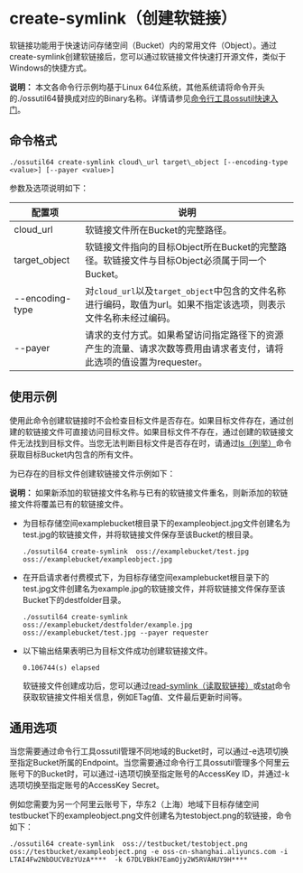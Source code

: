 # create-symlink（创建软链接）

软链接功能用于快速访问存储空间（Bucket）内的常用文件（Object）。通过create-symlink创建软链接后，您可以通过软链接文件快速打开源文件，类似于Windows的快捷方式。

**说明：** 本文各命令行示例均基于Linux 64位系统，其他系统请将命令开头的./ossutil64替换成对应的Binary名称。详情请参见[命令行工具ossutil快速入门](/cn.zh-CN/快速入门/命令行工具ossutil快速入门.md)。

## 命令格式

```
./ossutil64 create-symlink cloud\_url target\_object [--encoding-type <value>] [--payer <value>]
```

参数及选项说明如下：

|配置项|说明|
|---|--|
|cloud\_url|软链接文件所在Bucket的完整路径。|
|target\_object|软链接文件指向的目标Object所在Bucket的完整路径。软链接文件与目标Object必须属于同一个Bucket。|
|--encoding-type|对`cloud_url`以及`target_object`中包含的文件名称进行编码，取值为url。如果不指定该选项，则表示文件名称未经过编码。|
|--payer|请求的支付方式。如果希望访问指定路径下的资源产生的流量、请求次数等费用由请求者支付，请将此选项的值设置为requester。|

## 使用示例

使用此命令创建软链接时不会检查目标文件是否存在。如果目标文件存在，通过创建的软链接文件可直接访问目标文件。如果目标文件不存在，通过创建的软链接文件无法找到目标文件。当您无法判断目标文件是否存在时，请通过[ls（列举）](/cn.zh-CN/常用工具/命令行工具ossutil/常用命令/ls（列举）.md)命令获取目标Bucket内包含的所有文件。

为已存在的目标文件创建软链接文件示例如下：

**说明：** 如果新添加的软链接文件名称与已有的软链接文件重名，则新添加的软链接文件将覆盖已有的软链接文件。

-   为目标存储空间examplebucket根目录下的exampleobject.jpg文件创建名为test.jpg的软链接文件，并将软链接文件保存至该Bucket的根目录。

    ```
    ./ossutil64 create-symlink  oss://examplebucket/test.jpg  oss://examplebucket/exampleobject.jpg
    ```

-   在开启请求者付费模式下，为目标存储空间examplebucket根目录下的test.jpg文件创建名为example.jpg的软链接文件，并将软链接文件保存至该Bucket下的destfolder目录。

    ```
    ./ossutil64 create-symlink  oss://examplebucket/destfolder/example.jpg  oss://examplebucket/test.jpg --payer requester
    ```

-   以下输出结果表明已为目标文件成功创建软链接文件。

    ```
    0.106744(s) elapsed
    ```

    软链接文件创建成功后，您可以通过[read-symlink（读取软链接）](/cn.zh-CN/常用工具/命令行工具ossutil/常用命令/read-symlink.md)或[stat](/cn.zh-CN/常用工具/命令行工具ossutil/常用命令/stat.md)命令获取软链接文件相关信息，例如ETag值、文件最后更新时间等。


## 通用选项

当您需要通过命令行工具ossutil管理不同地域的Bucket时，可以通过-e选项切换至指定Bucket所属的Endpoint。当您需要通过命令行工具ossutil管理多个阿里云账号下的Bucket时，可以通过-i选项切换至指定账号的AccessKey ID，并通过-k选项切换至指定账号的AccessKey Secret。

例如您需要为另一个阿里云账号下，华东2（上海）地域下目标存储空间testbucket下的exampleobject.png文件创建名为testobject.png的软链接，命令如下：

```
./ossutil64 create-symlink  oss://testbucket/testobject.png  oss://testbucket/exampleobject.png -e oss-cn-shanghai.aliyuncs.com -i LTAI4Fw2NbDUCV8zYUzA****  -k 67DLVBkH7EamOjy2W5RVAHUY9H****
```

